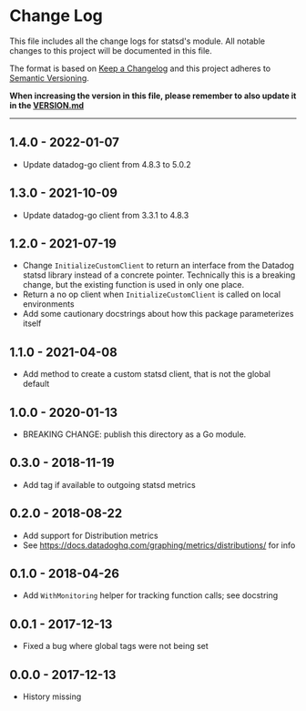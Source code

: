 # Change Log

This file includes all the change logs for statsd's module.
All notable changes to this project will be documented in this file.


The format is based on [Keep a Changelog](http://keepachangelog.com/)
and this project adheres to [Semantic Versioning](http://semver.org/).

**When increasing the version in this file, please remember to also update it in the [VERSION.md](VERSION.md)**


--------------------------------------------------------------------------------
## 1.4.0 - 2022-01-07
- Update datadog-go client from 4.8.3 to 5.0.2

## 1.3.0 - 2021-10-09
- Update datadog-go client from 3.3.1 to 4.8.3

## 1.2.0 - 2021-07-19
- Change `InitializeCustomClient` to return an interface from the Datadog statsd library instead of a concrete pointer. Technically this is a breaking change, but the existing function is used in only one place.
- Return a no op client when `InitializeCustomClient` is called on local environments
- Add some cautionary docstrings about how this package parameterizes itself

## 1.1.0 - 2021-04-08
- Add method to create a custom statsd client, that is not the global default

## 1.0.0 - 2020-01-13
- BREAKING CHANGE: publish this directory as a Go module.

## 0.3.0 - 2018-11-19
* Add tag if available to outgoing statsd metrics

## 0.2.0 - 2018-08-22
* Add support for Distribution metrics
* See https://docs.datadoghq.com/graphing/metrics/distributions/ for info

## 0.1.0 - 2018-04-26
* Add `WithMonitoring` helper for tracking function calls; see docstring

## 0.0.1 - 2017-12-13
* Fixed a bug where global tags were not being set

## 0.0.0 - 2017-12-13
* History missing
